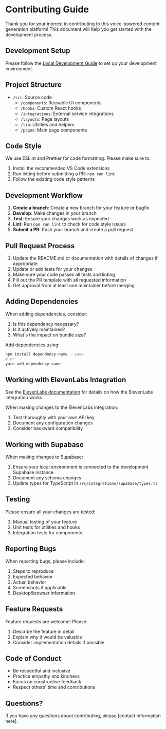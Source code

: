 
# Contributing Guide

Thank you for your interest in contributing to this voice-powered content generation platform! This document will help you get started with the development process.

## Development Setup

Please follow the [Local Development Guide](./docs/LOCAL_DEVELOPMENT.md) to set up your development environment.

## Project Structure

- `/src`: Source code
  - `/components`: Reusable UI components
  - `/hooks`: Custom React hooks
  - `/integrations`: External service integrations
  - `/layouts`: Page layouts
  - `/lib`: Utilities and helpers
  - `/pages`: Main page components

## Code Style

We use ESLint and Prettier for code formatting. Please make sure to:

1. Install the recommended VS Code extensions
2. Run linting before submitting a PR: `npm run lint`
3. Follow the existing code style patterns

## Development Workflow

1. **Create a branch**: Create a new branch for your feature or bugfix
2. **Develop**: Make changes in your branch
3. **Test**: Ensure your changes work as expected
4. **Lint**: Run `npm run lint` to check for code style issues
5. **Submit a PR**: Push your branch and create a pull request

## Pull Request Process

1. Update the README.md or documentation with details of changes if appropriate
2. Update or add tests for your changes
3. Make sure your code passes all tests and linting
4. Fill out the PR template with all requested information
5. Get approval from at least one maintainer before merging

## Adding Dependencies

When adding dependencies, consider:
1. Is this dependency necessary?
2. Is it actively maintained?
3. What's the impact on bundle size?

Add dependencies using:
```bash
npm install dependency-name --save
# or
yarn add dependency-name
```

## Working with ElevenLabs Integration

See the [ElevenLabs documentation](./docs/ELEVENLABS.md) for details on how the ElevenLabs integration works.

When making changes to the ElevenLabs integration:
1. Test thoroughly with your own API key
2. Document any configuration changes
3. Consider backward compatibility

## Working with Supabase

When making changes to Supabase:
1. Ensure your local environment is connected to the development Supabase instance
2. Document any schema changes
3. Update types for TypeScript in `src/integrations/supabase/types.ts`

## Testing

Please ensure all your changes are tested:
1. Manual testing of your feature
2. Unit tests for utilities and hooks
3. Integration tests for components

## Reporting Bugs

When reporting bugs, please include:
1. Steps to reproduce
2. Expected behavior
3. Actual behavior
4. Screenshots if applicable
5. Desktop/browser information

## Feature Requests

Feature requests are welcome! Please:
1. Describe the feature in detail
2. Explain why it would be valuable
3. Consider implementation details if possible

## Code of Conduct

- Be respectful and inclusive
- Practice empathy and kindness
- Focus on constructive feedback
- Respect others' time and contributions

## Questions?

If you have any questions about contributing, please [contact information here].
